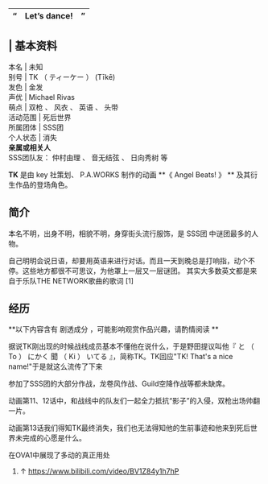 |  “  |  Let’s dance!  |  ”   
---|---|---  
  
|  **基本资料**  
---  
本名  |  未知   
别号  |  TK  （  ティーケー  ）  (Tīkē)   
发色  |  金发   
声优  |  Michael Rivas   
萌点  |  双枪  、  风衣  、  英语  、  头带   
活动范围  |  死后世界   
所属团体  |  SSS团   
个人状态  |  消失   
**亲属或相关人**  
SSS团队友：  仲村由理  、  音无结弦  、  日向秀树  等  
  
**TK** 是由  key  社策划、  P.A.WORKS  制作的动画 **《 Angel Beats!  》 ** 及其衍生作品的登场角色。

##  简介

本名不明，出身不明，相貌不明，身穿街头流行服饰，是  SSS团  中谜团最多的人物。

自己明明会说日语，却要用英语来进行对话。而且一天到晚总是打响指，动个不停。这些地方都很不可思议，为他罩上一层又一层谜团。
其实大多数英文都是来自于乐队THE NETWORK歌曲的歌词  [1]

##  经历

**以下内容含有 剧透成分  ，可能影响观赏作品兴趣，请酌情阅读 **

据说TK刚出现的时候战线成员基本不懂他在说什么，于是野田提议叫他『  と  （  To  ）  にかく  聞  （  Ki  ）  いてる
』，简称TK。TK回应"TK! That's a nice name!"于是就这么流传了下来

参加了SSS团的大部分作战，龙卷风作战、Guild空降作战等都未缺席。

动画第11、12话中，和战线中的队友们一起全力抵抗“影子”的入侵，双枪出场帅翻一片。

动画第13话我们得知TK最终消失，我们也无法得知他的生前事迹和他来到死后世界未完成的心愿是什么。

在OVA1中展现了多动的真正用处

  

  1. ↑  https://www.bilibili.com/video/BV1Z84y1h7hP 

